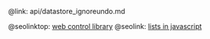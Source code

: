 @link: api/datastore_ignoreundo.md

@seolinktop: [web control library](https://webix.com)
@seolink: [lists in javascript](https://webix.com/widget/list/)